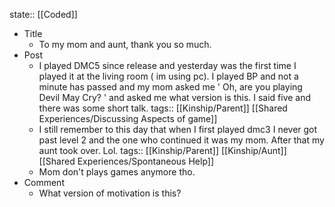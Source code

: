 state:: [[Coded]]

- Title
	- To my mom and aunt, thank you so much.
- Post
	- I played DMC5 since release and yesterday was the first time I played it at the living room ( im using pc). I played BP and not a minute has passed and my mom asked me ' Oh, are you playing Devil May Cry? ' and asked me what version is this. I said five and there was some short talk.
	  tags:: [[Kinship/Parent]] [[Shared Experiences/Discussing Aspects of game]]
	- I still remember to this day that when I first played dmc3 I never got past level 2 and the one who continued it was my mom. After that my aunt took over.  Lol.
	  tags:: [[Kinship/Parent]] [[Kinship/Aunt]] [[Shared Experiences/Spontaneous Help]]
	- Mom don't plays games anymore tho.
- Comment
	- What version of motivation is this?